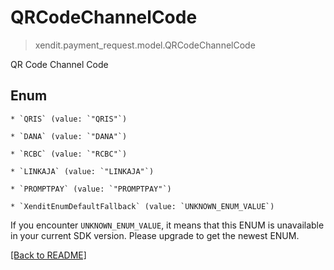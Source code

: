 # QRCodeChannelCode
> xendit.payment_request.model.QRCodeChannelCode

QR Code Channel Code


## Enum


    * `QRIS` (value: `"QRIS"`)

    * `DANA` (value: `"DANA"`)

    * `RCBC` (value: `"RCBC"`)

    * `LINKAJA` (value: `"LINKAJA"`)

    * `PROMPTPAY` (value: `"PROMPTPAY"`)

    * `XenditEnumDefaultFallback` (value: `UNKNOWN_ENUM_VALUE`)

If you encounter `UNKNOWN_ENUM_VALUE`, it means that this ENUM is unavailable in your current SDK version. Please upgrade to get the newest ENUM.

[[Back to README]](../../README.md)


